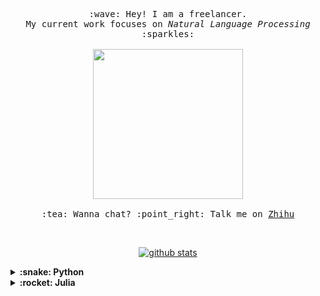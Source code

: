 <p align="center">
  <samp>
    :wave: Hey! I am a freelancer.
    <br>My current work focuses on <em>Natural Language Processing</em> :sparkles:<br><br>
    <img src="https://media.giphy.com/media/11e56tPCqD9kjK/giphy.gif" width="240px">
    <br><br>:tea: Wanna chat? :point_right: Talk me on <a href="https://www.zhihu.com/people/HaveTwoBrush">Zhihu</a>
  </samp>
</p>

<span align="center">
  <br>

  [![github stats](https://github-readme-stats.vercel.app/api?username=Ailln&show_icons=true&hide_border=False)](https://github.com/Ailln)

</span>

<details>
  <summary><b>:snake: Python</b></summary>
  <br>

- 📦 [cn2an](https://github.com/Ailln/cn2an): 快速转化「中文数字」和「阿拉伯数字」。
- 🦅 [en2an](https://github.com/Ailln/en2an): 快速转化「英文数字」和「阿拉伯数字」。
- 😏 [two](https://github.com/Ailln/two): 随机一句「中二」的台词！
- ✨ [ashe](https://github.com/Ailln/ashe): 一个 Python 语言的超级扩展。
- 🐢 [suo](https://github.com/Ailln/suo): 一个「中英文缩写转化」的工具包。
- 📻 [mulan](https://github.com/Ailln/mulan): 人类的本质之木兰诗「复读机」～
- 🔨 [torbjorn](https://github.com/Ailln/torbjorn): 提供一些实用的 Python 装饰器～
- ✂️ [simjb](https://github.com/Ailln/simple-jieba): 用 100 行实现简单版本的 jieba 分词。
- 🏆 [award](https://github.com/Ailln/award): 一个用来表示「数据」和「链接」的图标生成器。

</details>
<details>
  <summary><b>:rocket: Julia</b></summary>
  <br>

- 👋 [Hey Julia](https://github.com/Ailln/hey-julia): Julia 语言入门。
- 📦 [Cn2An.jl](https://github.com/Ailln/Cn2An.jl): Convert Chinese Numerals To Arabic Numerals With Julia Language.

</details>
